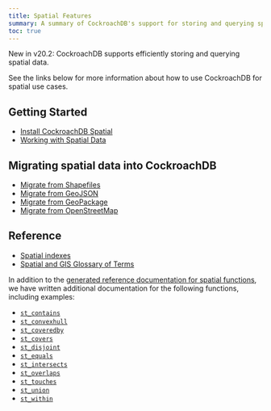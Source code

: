 ```yaml
---
title: Spatial Features
summary: A summary of CockroachDB's support for storing and querying spatial data.
toc: true
---
```


<span class="version-tag">New in v20.2</span>: CockroachDB supports efficiently storing and querying spatial data.

See the links below for more information about how to use CockroachDB for spatial use cases.

## Getting Started

- [Install CockroachDB Spatial](install-cockroachdb-spatial.html)
- [Working with Spatial Data](spatial-data.html)

## Migrating spatial data into CockroachDB

- [Migrate from Shapefiles](migrate-from-shapefiles.html)
- [Migrate from GeoJSON](migrate-from-geojson.html)
- [Migrate from GeoPackage](migrate-from-geopackage.html)
- [Migrate from OpenStreetMap](migrate-from-openstreetmap.html)

## Reference

- [Spatial indexes](spatial-indexes.html)
- [Spatial and GIS Glossary of Terms](spatial-glossary.html)

In addition to the [generated reference documentation for spatial functions](functions-and-operators.html#spatial-functions), we have written additional documentation for the following functions, including examples:

- [`st_contains`](st_contains.html)
- [`st_convexhull`](st_convexhull.html)
- [`st_coveredby`](st_coveredby.html)
- [`st_covers`](st_covers.html)
- [`st_disjoint`](st_disjoint.html)
- [`st_equals`](st_equals.html)
- [`st_intersects`](st_intersects.html)
- [`st_overlaps`](st_overlaps.html)
- [`st_touches`](st_touches.html)
- [`st_union`](st_union.html)
- [`st_within`](st_within.html)
